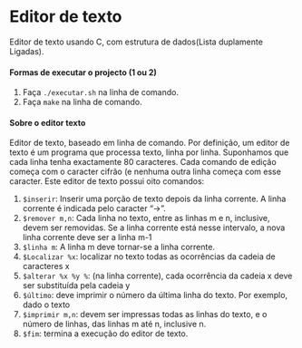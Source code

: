 # Editor de texto

Editor de texto usando C, com estrutura de dados(Lista duplamente Ligadas).

#### Formas de executar o projecto (1 ou 2)

1. Faça `./executar.sh` na linha de comando.
2. Faça `make` na linha de comando.

#### Sobre o editor texto

Editor de texto, baseado em linha de comando. Por definição, um editor de texto é um programa que processa texto, linha por linha. Suponhamos que cada linha tenha exactamente 80 caracteres. Cada comando de edição começa com o caracter cifrão (e nenhuma outra linha começa com esse caracter. Este editor de texto possui oito comandos:

1. `$inserir`: Inserir uma porção de texto depois da linha corrente. A linha corrente é indicada pelo caracter “→”.
2. `$remover m,n`: Cada linha no texto, entre as linhas m e n, inclusive, devem ser removidas. Se a linha corrente está nesse intervalo, a nova linha corrente deve ser a linha m-1
3. `$linha m`: A linha m deve tornar-se a linha corrente.
4. `$Localizar %x`: localizar no texto todas as ocorrências da cadeia de caracteres x
5. `$alterar %x %y %`: (na linha corrente), cada ocorrência da cadeia x deve ser substituída pela cadeia y
6. `$último`: deve imprimir o número da última linha do texto. Por exemplo, dado o texto
7. `$imprimir m,n`: devem ser impressas todas as linhas do texto, e o número de linhas, das linhas m até n, inclusive n.
8. `$fim`: termina a execução do editor de texto.

